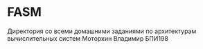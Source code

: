 # FASM
Директория со всеми домашними заданиями по архитектурам вычислительных систем
Моторкин Владимир БПИ198

